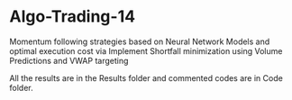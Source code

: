 # Algo-Trading-14
Momentum following strategies based on Neural Network Models and optimal execution cost via Implement Shortfall minimization using Volume Predictions and VWAP targeting

All the results are in the Results folder and commented codes are in Code folder.
